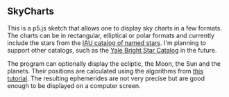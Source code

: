 ## SkyCharts

This is a p5.js sketch that allows one to display sky charts in a few formats. The charts can be in rectangular, elliptical or polar formats and currently include the stars from the [IAU catalog of named stars](https://www.iau.org/public/themes/naming_stars/). I'm planning to support other catalogs, such as the [Yale Bright Star Catalog](http://tdc-www.harvard.edu/catalogs/bsc5.html) in the future.

The program can optionally display the ecliptic, the Moon, the Sun and the planets. Their positions are calculated using the algorithms from [this tutorial](http://www.stjarnhimlen.se/comp/ppcomp.html). The resulting ephemerides are not very precise but are good enough to be displayed on a computer screen.




